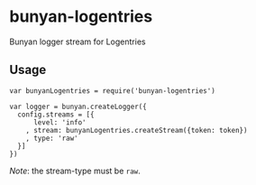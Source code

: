 bunyan-logentries
=================

Bunyan logger stream for Logentries

Usage
-----

```
var bunyanLogentries = require('bunyan-logentries')

var logger = bunyan.createLogger({
  config.streams = [{
      level: 'info'
    , stream: bunyanLogentries.createStream({token: token})
    , type: 'raw'
  }]
})
```

*Note*: the stream-type must be `raw`.
